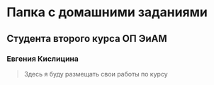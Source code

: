 # Папка с домашними заданиями 
## Студента второго курса ОП ЭиАМ
### Евгения Кислицина

> Здесь я буду размещать свои работы по курсу
